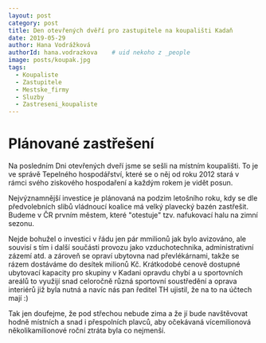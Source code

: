 ```yaml
---
layout: post
category: post
title: Den otevřených dvěří pro zastupitele na koupališti Kadaň   
date: 2019-05-29
author: Hana Vodrážková
authorId: hana.vodrazkova    # uid nekoho z _people
image: posts/koupak.jpg
tags:
  - Koupaliste
  - Zastupitele
  - Mestske_firmy
  - Sluzby
  - Zastreseni_koupaliste
---
```


# Plánované zastřešení 


Na posledním Dni otevřených dveří jsme se sešli na místním koupališti.
To je ve správě Tepelného hospodářství, které se o něj od roku 2012 stará v rámci svého ziskového hospodaření a každým rokem je vidět posun.

Nejvýznamnější investice je plánovaná na podzim letošního roku, kdy se dle předvolebních slibů vládnoucí koalice má velký plavecký bazén zastřešit.
Budeme v ČR prvním městem, které "otestuje" tzv. nafukovací halu na zimní sezonu.

Nejde bohužel o investici v řádu jen pár mmilionů jak bylo avizováno, ale souvisí s tím i další součásti provozu jako vzduchotechnika, 
administrativní zázemí atd. a zároveň se opraví ubytovna nad převlékárnami, takže se rázem dostáváme do desítek milionů Kč.
Krátkodobé cenově dostupné ubytovací kapacity pro skupiny v Kadani opravdu chybí a u sportovních areálů to využijí snad celoročně 
různá sportovní soustředění a oprava interiérů již byla nutná a navíc nás pan ředitel TH ujistil, že na to na účtech mají :)

Tak jen doufejme, že pod střechou nebude zima a že jí bude navštěvovat hodně místních a snad i přespolních plavců, aby očekávaná vícemilionová
několikamilionové roční ztráta byla co nejmenší.
